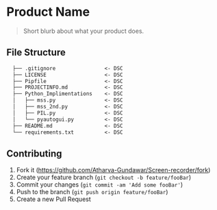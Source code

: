 
# Product Name

> Short blurb about what your product does.

## File Structure

```markdown
  ├── .gitignore                <- DSC
  ├── LICENSE                   <- DSC
  ├── Pipfile                   <- DSC
  ├── PROJECTINFO.md            <- DSC
  ├── Python_Implimentations    <- DSC
  │   ├── mss.py                <- DSC
  │   ├── mss_2nd.py            <- DSC
  │   ├── PIL.py                <- DSC
  │   └── pyautogui.py          <- DSC
  ├── README.md                 <- DSC
  └── requirements.txt          <- DSC

```

## Contributing

1. Fork it (<https://github.com/Atharva-Gundawar/Screen-recorder/fork>)
2. Create your feature branch (`git checkout -b feature/fooBar`)
3. Commit your changes (`git commit -am 'Add some fooBar'`)
4. Push to the branch (`git push origin feature/fooBar`)
5. Create a new Pull Request
